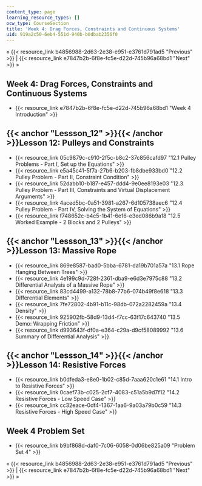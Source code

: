 ```yaml
---
content_type: page
learning_resource_types: []
ocw_type: CourseSection
title: 'Week 4: Drag Forces, Constraints and Continuous Systems'
uid: 919a2c50-6eb4-551d-940b-b0dbab2356f0
---
```


« {{< resource_link b4856988-2d63-2e38-e951-e3761d791ad5 "Previous" >}} | {{< resource_link e7847b2b-6f8e-fc5e-d22d-745b96a68bd1 "Next" >}} »

Week 4: Drag Forces, Constraints and Continuous Systems
-------------------------------------------------------

*   {{< resource_link e7847b2b-6f8e-fc5e-d22d-745b96a68bd1 "Week 4 Introduction" >}}

{{< anchor "Lessson_12" >}}{{< /anchor >}}Lesson 12: Pulleys and Constraints
----------------------------------------------------------------------------

*   {{< resource_link 05c9879c-c910-2f5c-b8c2-37c856cafd97 "12.1 Pulley Problems - Part I, Set up the Equations" >}}
*   {{< resource_link e5a45c41-5f7a-27b6-b203-fb8dbe933bd0 "12.2 Pulley Problem - Part II, Constraint Condition" >}}
*   {{< resource_link 52dabb10-b187-e457-ddd4-9e0ee8193e03 "12.3 Pulley Problem - Part III, Constraints and Virtual Displacement Arguments" >}}
*   {{< resource_link 4aced5bc-0a51-3981-a267-6d105738aec6 "12.4 Pulley Problem - Part IV, Solving the System of Equations" >}}
*   {{< resource_link f748652c-b4c5-1b41-6e16-e3ed086b9a18 "12.5 Worked Example - 2 Blocks and 2 Pulleys" >}}

{{< anchor "Lessson_13" >}}{{< /anchor >}}Lesson 13: Massive Rope
-----------------------------------------------------------------

*   {{< resource_link 869e8587-bad0-5bba-6781-da19b701a57a "13.1 Rope Hanging Between Trees" >}}
*   {{< resource_link 4e199c9d-728f-2361-dba9-e6d3e7975c88 "13.2 Differential Analysis of a Massive Rope" >}}
*   {{< resource_link 83cd4499-a132-78b8-77b6-074b49f8e618 "13.3 Differential Elements" >}}
*   {{< resource_link 7fe72802-4b91-b11c-98db-072a2282459a "13.4 Density" >}}
*   {{< resource_link 925902fb-58d9-13d4-f7cc-63f17c643740 "13.5 Demo: Wrapping Friction" >}}
*   {{< resource_link d993643f-df0a-e364-c29a-d9cf58089992 "13.6 Summary of Differential Analysis" >}}

{{< anchor "Lessson_14" >}}{{< /anchor >}}Lesson 14: Resistive Forces
---------------------------------------------------------------------

*   {{< resource_link b0dfeda3-e8e0-1b02-c85d-7aaa620c1e61 "14.1 Intro to Resistive Forces" >}}
*   {{< resource_link 0caef73b-c025-2cf7-4083-c51a5b9d7f12 "14.2 Resistive Forces - Low Speed Case" >}}
*   {{< resource_link cc32eace-0df4-1367-1aa6-9a03a79b0c59 "14.3 Resistive Forces - High Speed Case" >}}

Week 4 Problem Set
------------------

*   {{< resource_link b9bf868d-daf0-7c06-6058-0d06be825a09 "Problem Set 4" >}}

« {{< resource_link b4856988-2d63-2e38-e951-e3761d791ad5 "Previous" >}} | {{< resource_link e7847b2b-6f8e-fc5e-d22d-745b96a68bd1 "Next" >}} »